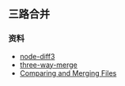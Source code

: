## 三路合并

### 资料

- [node-diff3](https://github.com/bhousel/node-diff3)
- [three-way-merge](https://github.com/movableink/three-way-merge)
- [Comparing and Merging Files](https://www.gnu.org/software/diffutils/manual/diffutils.html)
